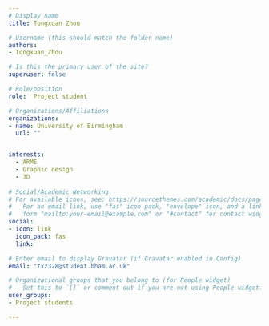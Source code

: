 ```yaml
---
# Display name
title: Tongxuan Zhou

# Username (this should match the folder name)
authors:
- Tongxuan_Zhou

# Is this the primary user of the site?
superuser: false

# Role/position
role:  Project student

# Organizations/Affiliations
organizations:
- name: University of Birmingham
  url: ""


interests:
  - ARME
  - Graphic design
  - 3D
  
# Social/Academic Networking
# For available icons, see: https://sourcethemes.com/academic/docs/page-builder/#icons
#   For an email link, use "fas" icon pack, "envelope" icon, and a link in the
#   form "mailto:your-email@example.com" or "#contact" for contact widget.
social:
- icon: link
  icon_pack: fas
  link: 

# Enter email to display Gravatar (if Gravatar enabled in Config)
email: "txz328@student.bham.ac.uk"

# Organizational groups that you belong to (for People widget)
#   Set this to `[]` or comment out if you are not using People widget.
user_groups:
- Project students

---
```




